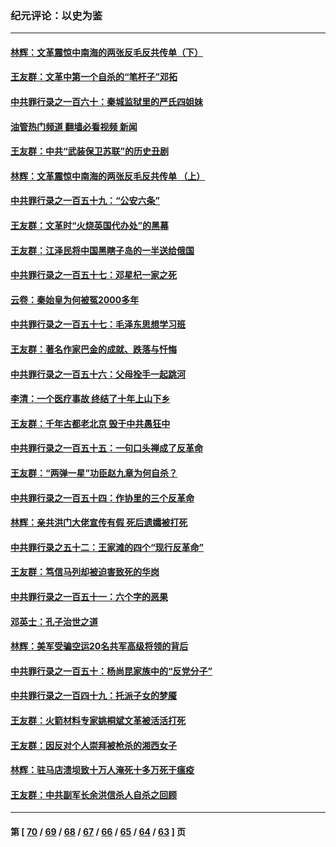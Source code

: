 ### 纪元评论：以史为鉴
---
#### [林辉：文革震惊中南海的两张反毛反共传单（下）](../../pages/nsc1028/n14076376.md?09210330) 
#### [王友群：文革中第一个自杀的“笔杆子”邓拓](../../pages/nsc1028/n14075736.md?09210330) 
#### [中共罪行录之一百六十：秦城监狱里的严氏四姐妹](../../pages/nsc1028/n14074881.md?09210330) 
#### [油管热门频道 翻墙必看视频 新闻](ok?09210330)
#### [王友群：中共“武装保卫苏联”的历史丑剧](../../pages/nsc1028/n14074106.md?09210330) 
#### [林辉：文革震惊中南海的两张反毛反共传单 （上）](../../pages/nsc1028/n14073140.md?09210330) 
#### [中共罪行录之一百五十九：“公安六条”](../../pages/nsc1028/n14071344.md?09210330) 
#### [王友群：文革时“火烧英国代办处”的黑幕](../../pages/nsc1028/n14070603.md?09210330) 
#### [王友群：江泽民将中国黑瞎子岛的一半送给俄国](../../pages/nsc1028/n14069964.md?09210330) 
#### [中共罪行录之一百五十七：邓星杞一家之死](../../pages/nsc1028/n14069475.md?09210330) 
#### [云卷：秦始皇为何被冤2000多年](../../pages/nsc1028/n14068423.md?09210330) 
#### [中共罪行录之一百五十七：毛泽东思想学习班](../../pages/nsc1028/n14067273.md?09210330) 
#### [王友群：著名作家巴金的成就、跌落与忏悔](../../pages/nsc1028/n14064433.md?09210330) 
#### [中共罪行录之一百五十六：父母拴手一起跳河](../../pages/nsc1028/n14063788.md?09210330) 
#### [李清：一个医疗事故 终结了十年上山下乡](../../pages/nsc1028/n14062776.md?09210330) 
#### [王友群：千年古都老北京 毁于中共愚狂中](../../pages/nsc1028/n14061802.md?09210330) 
#### [中共罪行录之一百五十五：一句口头禅成了反革命](../../pages/nsc1028/n14060064.md?09210330) 
#### [王友群：“两弹一星”功臣赵九章为何自杀？](../../pages/nsc1028/n14059162.md?09210330) 
#### [中共罪行录之一百五十四：作协里的三个反革命](../../pages/nsc1028/n14058634.md?09210330) 
#### [林辉：亲共洪门大佬宣传有假 死后遗孀被打死](../../pages/nsc1028/n14057205.md?09210330) 
#### [中共罪行录之五十二：王家滩的四个“现行反革命”](../../pages/nsc1028/n14056387.md?09210330) 
#### [王友群：笃信马列却被迫害致死的华岗](../../pages/nsc1028/n14053972.md?09210330) 
#### [中共罪行录之一百五十一：六个字的恶果](../../pages/nsc1028/n14053129.md?09210330) 
#### [邓英士：孔子治世之道](../../pages/nsc1028/n14052210.md?09210330) 
#### [林辉：美军受骗空运20名共军高级将领的背后](../../pages/nsc1028/n14052185.md?09210330) 
#### [中共罪行录之一百五十：杨尚昆家族中的“反党分子”](../../pages/nsc1028/n14051396.md?09210330) 
#### [中共罪行录之一百四十九：托派子女的梦魇](../../pages/nsc1028/n14050027.md?09210330) 
#### [王友群：火箭材料专家姚桐斌文革被活活打死](../../pages/nsc1028/n14048805.md?09210330) 
#### [王友群：因反对个人崇拜被枪杀的湘西女子](../../pages/nsc1028/n14048288.md?09210330) 
#### [林辉：驻马店溃坝致十万人淹死十多万死于瘟疫](../../pages/nsc1028/n14048231.md?09210330) 
#### [王友群：中共副军长余洪信杀人自杀之回顾](../../pages/nsc1028/n14045464.md?09210330) 

---
#### 第 [ [70](./70.md?09210330) / [69](./69.md?09210330) / [68](./68.md?09210330) / [67](./67.md?09210330) / [66](./66.md?09210330) / [65](./65.md?09210330) / [64](./64.md?09210330) / [63](./63.md?09210330) ] 页
